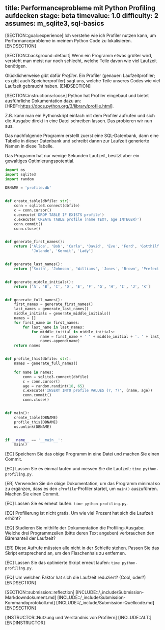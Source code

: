 title: Performanceprobleme mit Python Profiling aufdecken
stage: beta
timevalue: 1.0
difficulty: 2
assumes: m_sqlite3, sql-basics
---

[SECTION::goal::experience]
Ich verstehe wie ich Profiler nutzen kann, um Performanceprobleme in meinem Python Code zu 
lokalisieren.
[ENDSECTION]


[SECTION::background::default]
Wenn ein Programm etwas größer wird, 
versteht man meist nur noch schlecht, welche Teile davon wie viel Laufzeit benötigen.

Glücklicherweise gibt dafür _Profiler_. 
Ein Profiler (genauer: Laufzeitprofiler; es gibt auch Speicherprofiler)
sagt uns, welche Teile unseres Codes wie viel Laufzeit gebraucht haben.
[ENDSECTION]


[SECTION::instructions::loose]
Python hat Profiler eingebaut und bietet ausführliche Dokumentation dazu an:
[HREF::https://docs.python.org/3/library/profile.html].

Z.B. kann man ein Pythonskript einfach mit dem Profiler aufrufen und sich 
die Ausgabe direkt in eine Datei schreiben lassen.
Das probieren wir nun aus.

Das nachfolgende Programm erstellt zuerst eine SQL-Datenbank, 
dann eine Tabelle in dieser Datenbank und 
schreibt dannn zur Laufzeit generierte Namen in diese Tabelle.

Das Programm hat nur wenige Sekunden Laufzeit, besitzt aber ein gewaltiges Optimierungspotential.

```python
import os
import sqlite3
import random

DBNAME = 'profile.db'


def create_table(dbfile: str):
    conn = sqlite3.connect(dbfile)
    c = conn.cursor()
    c.execute('DROP TABLE IF EXISTS profile')
    c.execute('CREATE TABLE profile (name TEXT, age INTEGER)')
    conn.commit()
    conn.close()


def generate_first_names():
    return ['Alice', 'Bob', 'Carla', 'David', 'Eve', 'Ford', 'Gotthilf', 'Hermione', 'Ira', 
            'Jolande', 'Kermit', 'Lady']


def generate_last_names():
    return ['Smith', 'Johnson', 'Williams', 'Jones', 'Brown', 'Prefect', 'Gaga', 'Lastname']


def generate_middle_initials():
    return ['A', 'B', 'C', 'D', 'E', 'F', 'G', 'H', 'I', 'J', 'K']


def generate_full_names():
    first_names = generate_first_names()
    last_names = generate_last_names()
    middle_initials = generate_middle_initials()
    names = []
    for first_name in first_names:
        for last_name in last_names:
            for middle_initial in middle_initials:
                name = first_name + ' ' + middle_initial + '. ' + last_name
                names.append(name)
    return names


def profile_this(dbfile: str):
    names = generate_full_names()

    for name in names:
        conn = sqlite3.connect(dbfile)
        c = conn.cursor()
        age = random.randint(18, 65)
        c.execute('INSERT INTO profile VALUES (?, ?)', (name, age))
        conn.commit()
        conn.close()


def main():
    create_table(DBNAME)
    profile_this(DBNAME)
    os.unlink(DBNAME)


if __name__ == '__main__':
    main()
```

[EC] Speichern Sie das obige Programm in eine Datei und machen Sie einen Commit.

[EC] Lassen Sie es einmal laufen und messen Sie die Laufzeit:
`time python-profiling.py`.

[ER] Verwenden Sie die obige Dokumentation, um das Programm minimal so zu ergänzen, 
dass es den `cProfile`-Profiler startet, um `main()` auszuführen.
Machen Sie einen Commit.

[EC] Lassen Sie es erneut laufen: `time python-profiling.py`.

[EQ] Profilierung ist nicht gratis. Um wie viel Prozent hat sich die Laufzeit erhöht?

[EQ] Studieren Sie mithilfe der Dokumentation die Profiling-Ausgabe.
Welche drei Programmzeilen (bitte deren Text angeben) verbrauchen den Bärenanteil der Laufzeit?

[ER] Diese Aufrufe müssten alle nicht in der Schleife stehen.
Passen Sie das Skript entsprechend an, um den Flaschenhals zu entfernen.

[EC] Lassen Sie das optimierte Skript erneut laufen: `time python-profiling.py`.

[EQ] Um welchen Faktor hat sich die Laufzeit reduziert? (Cool, oder?)
[ENDSECTION]


[SECTION::submission::reflection]
[INCLUDE::/_include/Submission-Markdowndokument.md]
[INCLUDE::/_include/Submission-Kommandoprotokoll.md]
[INCLUDE::/_include/Submission-Quellcode.md]
[ENDSECTION]


[INSTRUCTOR::Nutzung und Verständnis von Profilern]
[INCLUDE::ALT:]
[ENDINSTRUCTOR]
